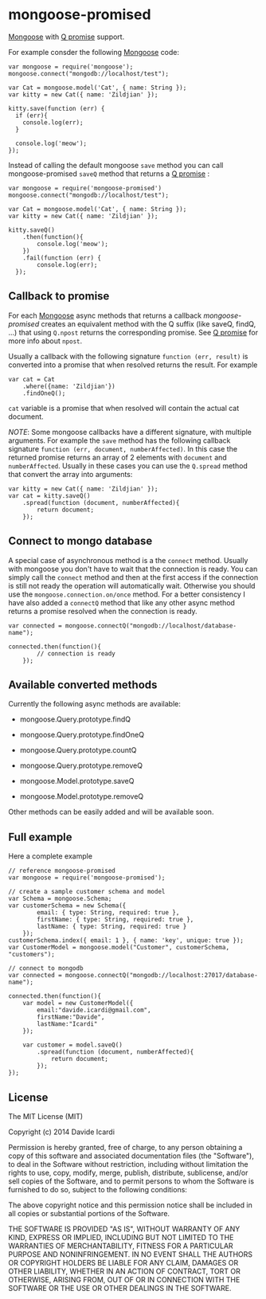 # mongoose-promised

[Mongoose][mongoose] with [Q promise][q] support.

For example consder the following [Mongoose][mongoose] code:

	var mongoose = require('mongoose');
	mongoose.connect("mongodb://localhost/test");

	var Cat = mongoose.model('Cat', { name: String });
	var kitty = new Cat({ name: 'Zildjian' });

	kitty.save(function (err) {
	  if (err){
	  	console.log(err);
	  }

	  console.log('meow');
	});

Instead of calling the default mongoose `save` method you can call mongoose-promised `saveQ` method that returns a [Q promise][q] :

	var mongoose = require('mongoose-promised')
	mongoose.connect("mongodb://localhost/test");

	var Cat = mongoose.model('Cat', { name: String });
	var kitty = new Cat({ name: 'Zildjian' });

	kitty.saveQ()
		.then(function(){
			console.log('meow');
		})
		.fail(function (err) {
			console.log(err);
	  });


## Callback to promise

For each [Mongoose][mongoose] async methods that returns a callback *mongoose-promised* creates an equivalent method with the Q suffix (like saveQ, findQ, ...) that using `Q.npost` returns the corresponding promise. See [Q promise][q] for more info about `npost`.

Usually a callback with the following signature `function (err, result)` is converted into a promise that when resolved returns the result. For example 

	var cat = Cat
		.where({name: 'Zildjian'})
		.findOneQ();

`cat` variable is a promise that when resolved will contain the actual cat document.

*NOTE*: Some mongoose callbacks have a different signature, with multiple arguments. For example the `save` method has the following callback signature `function (err, document, numberAffected)`.
In this case the returned promise returns an array of 2 elements with `document` and `numberAffected`. Usually in these cases you can use the `Q.spread` method that convert the array into arguments:

	var kitty = new Cat({ name: 'Zildjian' });
	var cat = kitty.saveQ()
		.spread(function (document, numberAffected){
			return document;
		});

## Connect to mongo database

A special case of asynchronous method is a the `connect` method. Usually with mongoose you don't have to wait that the connection is ready. You can simply call the `connect` method and then at the first access if the connection is still not ready the operation will automatically wait. Otherwise you should use the `mongoose.connection.on/once` method. For a better consistency I have also added a `connectQ` method that like any other async method returns a promise resolved when the connection is ready.

	var connected = mongoose.connectQ("mongodb://localhost/database-name");

	connected.then(function(){
			// connection is ready
		});

## Available converted methods

Currently the following async methods are available:

- mongoose.Query.prototype.findQ
- mongoose.Query.prototype.findOneQ
- mongoose.Query.prototype.countQ
- mongoose.Query.prototype.removeQ

- mongoose.Model.prototype.saveQ
- mongoose.Model.prototype.removeQ

Other methods can be easily added and will be available soon.

## Full example

Here a complete example

	// reference mongoose-promised
	var mongoose = require('mongoose-promised');

	// create a sample customer schema and model
	var Schema = mongoose.Schema;
	var customerSchema = new Schema({
			email: { type: String, required: true },
			firstName: { type: String, required: true },
			lastName: { type: String, required: true }
		});
	customerSchema.index({ email: 1 }, { name: 'key', unique: true });
	var CustomerModel = mongoose.model("Customer", customerSchema, "customers");	

	// connect to mongodb
	var connected = mongoose.connectQ("mongodb://localhost:27017/database-name");

	connected.then(function(){
		var model = new CustomerModel({
			email:"davide.icardi@gmail.com",
			firstName:"Davide",
			lastName:"Icardi"
		});

		var customer = model.saveQ()
			.spread(function (document, numberAffected){
				return document;
			});
	});



## License

The MIT License (MIT)

Copyright (c) 2014 Davide Icardi

Permission is hereby granted, free of charge, to any person obtaining a copy
of this software and associated documentation files (the "Software"), to deal
in the Software without restriction, including without limitation the rights
to use, copy, modify, merge, publish, distribute, sublicense, and/or sell
copies of the Software, and to permit persons to whom the Software is
furnished to do so, subject to the following conditions:

The above copyright notice and this permission notice shall be included in all
copies or substantial portions of the Software.

THE SOFTWARE IS PROVIDED "AS IS", WITHOUT WARRANTY OF ANY KIND, EXPRESS OR
IMPLIED, INCLUDING BUT NOT LIMITED TO THE WARRANTIES OF MERCHANTABILITY,
FITNESS FOR A PARTICULAR PURPOSE AND NONINFRINGEMENT. IN NO EVENT SHALL THE
AUTHORS OR COPYRIGHT HOLDERS BE LIABLE FOR ANY CLAIM, DAMAGES OR OTHER
LIABILITY, WHETHER IN AN ACTION OF CONTRACT, TORT OR OTHERWISE, ARISING FROM,
OUT OF OR IN CONNECTION WITH THE SOFTWARE OR THE USE OR OTHER DEALINGS IN THE
SOFTWARE.




[mongoose]: http://mongoosejs.com/
[q]: https://github.com/kriskowal/q
[mongoose-q]: https://github.com/iolo/mongoose-q
